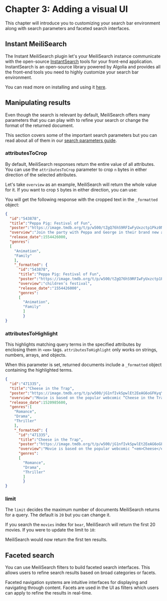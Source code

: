 # Chapter 3: Adding a visual UI

This chapter will introduce you to customizing your search bar environment along with search parameters and faceted search interfaces.

## Instant MeiliSearch

The Instant MeiliSearch plugin let's your MeiliSearch instance communicate with the open-source [InstantSearch](https://github.com/algolia/instantsearch.js) tools for your front-end application. InstantSearch is an open-source library powered by Algolia and provides all the front-end tools you need to highly customize your search bar environment.

You can read more on installing and using it [here](https://github.com/meilisearch/instant-meilisearch#instant-meilisearch).

## Manipulating results

Even though the search is relevant by default, MeiliSearch offers many parameters that you can play with to refine your search or change the format of the returned document.

This section covers some of the important search parameters but you can read about all of them in our [search parameters guide](/reference/features/search_parameters.md).

### attributesToCrop

By default, MeiliSearch responses return the entire value of all attributes. You can use the `attributesToCrop` parameter to crop `n` bytes in either direction of the selected attributes.

Let's take `overview` as an example, MeiliSearch will return the whole value for it. If you want to crop  `5` bytes in either direction, you can use:

<CodeSamples id= "getting_started_attributesToCrop_md" />

You will get the following response with the cropped text in the `_formatted` object:

```json
{
  "id":"543878",
  "title":"Peppa Pig: Festival of Fun",
  "poster":"https://image.tmdb.org/t/p/w500/tZgQ76hS9RFIwFyUxzctp1Pkz0N.jpg",
  "overview":"Join the party with Peppa and George in their brand new adventures as they dance in the mud at a children’s festival, celebrate Grandpa Pig’s birthday at a restaurant for the first time, and take a trip to the cinema to see Super Potato’s big movie feature!",
  "release_date":1554426000,
  "genres":
  [
    "Animation",
    "Family"
    ],
    "_formatted": {
      "id":"543878",
      "title":"Peppa Pig: Festival of Fun",
      "poster":"https://image.tmdb.org/t/p/w500/tZgQ76hS9RFIwFyUxzctp1Pkz0N.jpg",
      "overview":"children’s festival",
      "release_date":"1554426000",
      "genres":
      [
        "Animation",
        "Family"
        ]
        }
}
```

### attributesToHighlight

This highlights matching query terms in the specified attributes by enclosing them in `<em>` tags. `attributesToHighlight` only works on strings, numbers, arrays, and objects.

When this parameter is set, returned documents include a `_formatted` object containing the highlighted terms.

<CodeSamples id= "getting_started_attributesToHighlight_md" />

```json
{
  "id":"471335",
  "title":"Cheese in the Trap",
  "poster":"https://image.tmdb.org/t/p/w500/jG1nfIvkSpwlEt2EeAG6oGFKyqY.jpg",
  "overview":"Movie is based on the popular webcomic “Cheese in the Trap” by Soonkki which was previously adapted in the 2016 television drama series “Cheese in the Trap.”",
  "release_date":1520985600,
  "genres":[
    "Romance",
    "Drama",
    "Thriller"
    ],
    "_formatted": {
      "id":"471335",
      "title":"Cheese in the Trap",
      "poster":"https://image.tmdb.org/t/p/w500/jG1nfIvkSpwlEt2EeAG6oGFKyqY.jpg",
      "overview":"Movie is based on the popular webcomic “<em>Cheese</em> in the Trap” by Soonkki which was previously adapted in the 2016 television drama series “<em>Cheese</em> in the Trap.”","release_date":"1520985600",
      "genres":
      [
        "Romance",
        "Drama",
        "Thriller"
        ]
        }
}
```

### limit

The `limit` decides the maximum number of documents MeiliSearch returns for a query. The default is `20` but you can change it.

If you search the `movies` index for `bear`, MeiliSearch will return the first 20 movies. If you were to update the limit to `10`:

<CodeSamples id= "getting_started_limit_md" />

MeiliSearch would now return the first ten results.

## Faceted search

You can use MeiliSearch filters to build faceted search interfaces. This allows users to refine search results based on broad categories or facets.

Faceted navigation systems are intuitive interfaces for displaying and navigating through content. Facets are used in the UI as filters which users can apply to refine the results in real-time.
